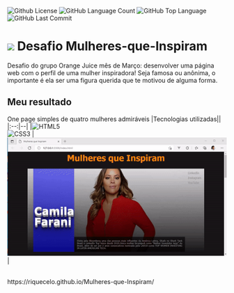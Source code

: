 <img alt="Github License" src="https://img.shields.io/github/license/Riquecelo/Mulheres-que-Inspiram" /> <img alt="GitHub Language Count" src="https://img.shields.io/github/languages/count/Riquecelo/Mulheres-que-Inspiram" /> <img alt="GitHub Top Language" src="https://img.shields.io/github/languages/top/Riquecelo/Mulheres-que-Inspiram" /> <img alt="GitHub Last Commit" src="https://img.shields.io/github/last-commit/Riquecelo/Mulheres-que-Inspiram" />

# <img src="https://d3t3ozftmdmh3i.cloudfront.net/production/podcast_uploaded/15216686/15216686-1635273402567-bc74c9db4119c.jpg" width="50px"> Desafio Mulheres-que-Inspiram 

Desafio do grupo Orange Juice mês de Março: desenvolver uma página web com o perfil de uma mulher inspiradora! Seja famosa ou anônima, o importante é ela ser uma figura querida que te motivou de alguma forma.
<br>
## Meu resultado
One page simples de quatro mulheres admiráveis
|Tecnologias utilizadas||
|:--:|--|
|![HTML5](https://img.shields.io/badge/html5-%23E34F26.svg?style=for-the-badge&logo=html5&logoColor=white) <br> ![CSS3](https://img.shields.io/badge/css3-%231572B6.svg?style=for-the-badge&logo=css3&logoColor=white) |![](https://github.com/Riquecelo/Mulheres-que-Inspiram/blob/main/img/ezgif.com-gif-maker.gif)|


<br>
https://riquecelo.github.io/Mulheres-que-Inspiram/
